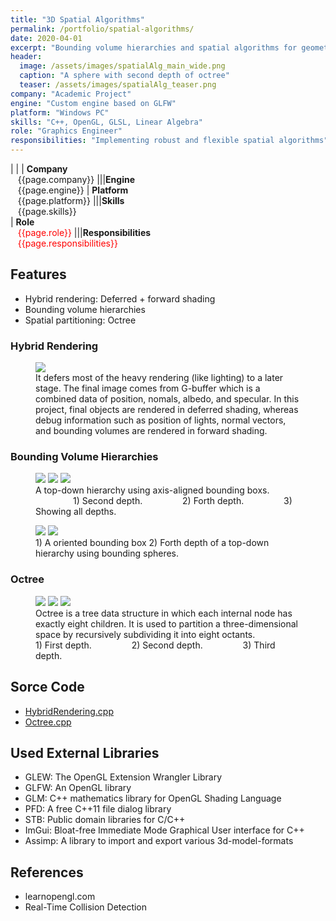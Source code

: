 ```yaml
---
title: "3D Spatial Algorithms"
permalink: /portfolio/spatial-algorithms/
date: 2020-04-01
excerpt: "Bounding volume hierarchies and spatial algorithms for geometric operations"
header:
  image: /assets/images/spatialAlg_main_wide.png
  caption: "A sphere with second depth of octree"
  teaser: /assets/images/spatialAlg_teaser.png
company: "Academic Project"
engine: "Custom engine based on GLFW"
platform: "Windows PC"
skills: "C++, OpenGL, GLSL, Linear Algebra"
role: "Graphics Engineer"
responsibilities: "Implementing robust and flexible spatial algorithms"
---
```


| |
| **Company**<br>&nbsp;&nbsp;&nbsp;{{page.company}}								|||**Engine**<br>&nbsp;&nbsp;&nbsp;{{page.engine}}
| **Platform**<br>&nbsp;&nbsp;&nbsp;{{page.platform}}							|||**Skills**<br>&nbsp;&nbsp;&nbsp;{{page.skills}}	
| **Role**<br>&nbsp;&nbsp;&nbsp;<span style="color:red">{{page.role}}</span>	|||**Responsibilities**<br>&nbsp;&nbsp;&nbsp;<span style="color:red">{{page.responsibilities}}</span>

## Features
 - Hybrid rendering: Deferred + forward shading
 - Bounding volume hierarchies
 - Spatial partitioning: Octree

### Hybrid Rendering
<figure>
  <img src="/assets/images/spatialAlg_banny_def_all.png">
  <figcaption>It defers most of the heavy rendering (like lighting) to a later stage. The final image comes from G-buffer which is a combined data of position, nomals, albedo, and specular. In this project, final objects are rendered in deferred shading, whereas debug information such as position of lights, normal vectors, and bounding volumes are rendered in forward shading.</figcaption>
</figure>

### Bounding Volume Hierarchies
<figure class="third">
	<img src="/assets/images/spatialAlg_banny_TD_AABB_2.png">
	<img src="/assets/images/spatialAlg_banny_TD_AABB_4.png">
	<img src="/assets/images/spatialAlg_banny_TD_AABB_all.png">
  <figcaption>A top-down hierarchy using axis-aligned bounding boxs. &emsp;&emsp;&emsp;&emsp; 1) Second depth. &emsp;&emsp;&emsp;&emsp; 2) Forth depth. &emsp;&emsp;&emsp;&emsp; 3) Showing all depths.</figcaption>
</figure>

<figure class="half">
	<img src="/assets/images/spatialAlg_banny_BV_OBB.png">
	<img src="/assets/images/spatialAlg_banny_TD_Sphe_4.png">
	<figcaption>1) A oriented bounding box 2) Forth depth of a top-down hierarchy using bounding spheres.</figcaption>
</figure>

### Octree
<figure class="third">
	<img src="/assets/images/spatialAlg_banny_oct_1.png">
	<img src="/assets/images/spatialAlg_banny_oct_2.png">
	<img src="/assets/images/spatialAlg_banny_oct_3.png">
  <figcaption>Octree is a tree data structure in which each internal node has exactly eight children. It is used to partition a three-dimensional space by recursively subdividing it into eight octants. &emsp;&emsp;&emsp;&emsp; 1) First depth. &emsp;&emsp;&emsp;&emsp; 2) Second depth. &emsp;&emsp;&emsp;&emsp; 3) Third depth.</figcaption>
</figure>

## Sorce Code
 - [HybridRendering.cpp](/scripts/sa-hybrid-rendering.cpp/)
 - [Octree.cpp](/scripts/sa-octree.cpp/)

## Used External Libraries
 - GLEW: The OpenGL Extension Wrangler Library
 - GLFW: An OpenGL library
 - GLM: C++ mathematics library for OpenGL Shading Language
 - PFD: A free C++11 file dialog library
 - STB: Public domain libraries for C/C++
 - ImGui: Bloat-free Immediate Mode Graphical User interface for C++
 - Assimp: A library to import and export various 3d-model-formats

## References
 - learnopengl.com
 - Real-Time Collision Detection